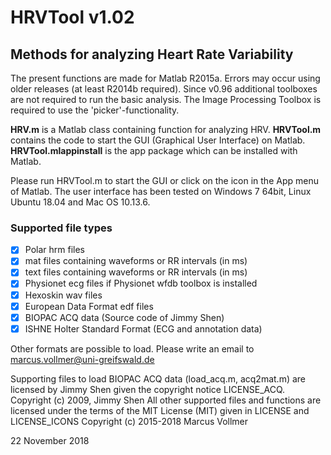 # HRVTool v1.02
## Methods for analyzing Heart Rate Variability

The present functions are made for Matlab R2015a. Errors may occur using older releases (at least R2014b required). Since v0.96 additional toolboxes are not required to run the basic analysis. The Image Processing Toolbox is required to use the 'picker'-functionality.

**HRV.m** is a Matlab class containing function for analyzing HRV.
**HRVTool.m** contains the code to start the GUI (Graphical User Interface) on Matlab.
**HRVTool.mlappinstall** is the app package which can be installed with Matlab.

Please run HRVTool.m to start the GUI or click on the icon in the App menu of Matlab.
The user interface has been tested on Windows 7 64bit, Linux Ubuntu 18.04 and Mac OS 10.13.6.

### Supported file types
- [x] Polar hrm files
- [x] mat files containing waveforms or RR intervals (in ms)
- [x] text files containing waveforms or RR intervals (in ms)
- [x] Physionet ecg files if Physionet wfdb toolbox is installed
- [x] Hexoskin wav files
- [x] European Data Format edf files
- [x] BIOPAC ACQ data (Source code of Jimmy Shen)
- [x] ISHNE Holter Standard Format (ECG and annotation data)

Other formats are possible to load. Please write an email to marcus.vollmer@uni-greifswald.de

Supporting files to load BIOPAC ACQ data (load_acq.m, acq2mat.m) are licensed by Jimmy Shen given the copyright notice LICENSE_ACQ.
Copyright (c) 2009, Jimmy Shen
All other supported files and functions are licensed under the terms of the MIT License (MIT) given in LICENSE and LICENSE_ICONS
Copyright (c) 2015-2018 Marcus Vollmer

22 November 2018
